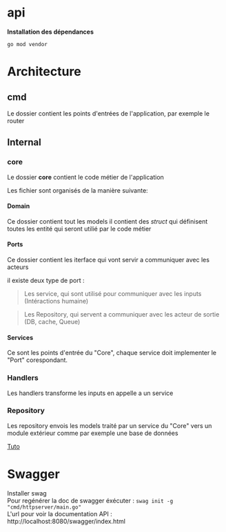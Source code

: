 # api

**Installation des dépendances**
```
go mod vendor
```

# Architecture
## cmd
Le dossier contient les points d'entrées de l'application, par exemple le router


## Internal
### core
Le dossier **core** contient le code métier de l'application 
 
Les fichier sont organisés de la manière suivante: 

#### Domain 

Ce dossier contient tout les models 
il contient des *struct* qui définisent toutes les entité qui seront utilié par le code métier

#### Ports

Ce dossier contient les iterface qui vont servir a communiquer avec les acteurs

il existe deux type de port :

> Les service, qui sont utilisé pour communiquer avec les inputs (Intéractions humaine)

> Les Repository, qui servent a communiquer avec les acteur de sortie (DB, cache, Queue)

#### Services

Ce sont les points d'entrée du "Core", chaque service doit implementer le "Port" corespondant.

### Handlers

Les handlers transforme les inputs en appelle a un service

### Repository

Les repository envois les models traité par un service du "Core" vers un module extérieur comme par exemple une base de données

[Tuto](https://medium.com/@matiasvarela/hexagonal-architecture-in-go-cfd4e436faa3)

# Swagger

Installer swag  
Pour regénérer la doc de swagger éxécuter : `swag init -g "cmd/httpserver/main.go"`  
L'url pour voir la documentation API : http://localhost:8080/swagger/index.html